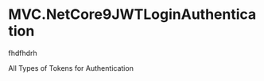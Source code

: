 
# MVC.NetCore9JWTLoginAuthentication













fhdfhdrh




















All Types of Tokens for Authentication








